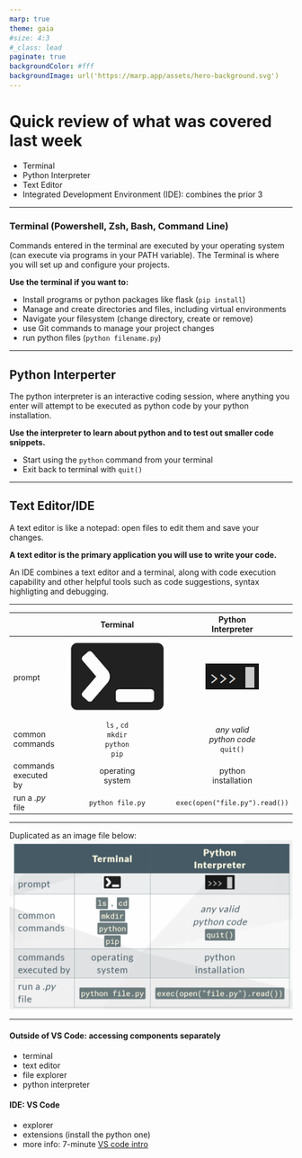 ```yaml
---
marp: true
theme: gaia
#size: 4:3
#_class: lead
paginate: true
backgroundColor: #fff
backgroundImage: url('https://marp.app/assets/hero-background.svg')
---
```


# Quick review of what was covered last week
- Terminal
- Python Interpreter
- Text Editor
- Integrated Development Environment (IDE): combines the prior 3

---
<style scoped>
{font-size: 32px;}
</style>

### Terminal (Powershell, Zsh, Bash, Command Line)
Commands entered in the terminal are executed by your operating system (can execute via programs in your PATH variable). The Terminal is where you will set up and configure your projects. 

**Use the terminal if you want to:**
- Install programs or python packages like flask (`pip install`)
- Manage and create directories and files, including virtual environments
- Navigate your filesystem (change directory, create or remove)
- use Git commands to manage your project changes
- run python files (`python filename.py`)
---

## Python Interperter
The python interpreter is an interactive coding session, where anything you enter will attempt to be executed as python code by your python installation.

**Use the interpreter to learn about python and to test out smaller code snippets.**

- Start using the `python` command from your terminal
- Exit back to terminal with `quit()`
---

## Text Editor/IDE
A text editor is like a notepad: open files to edit them and save your changes. 

**A text editor is the primary application you will use to write your code.**

An IDE combines a text editor and a terminal, along with code execution capability and other helpful tools such as code suggestions, syntax highligting  and debugging. 

---

| | Terminal  | Python <br>Interpreter |
|-| :-----------: | :-----------: |
|prompt | ![w:70](./rsc/terminal.png)      |  ![w:110](./rsc/pi.png)      |
|common <br> commands | `ls` , `cd` <br> `mkdir` <br> `python` <br> `pip` | _any valid <br> python code_ <br> `quit()`
|commands <br> executed by | operating <br> system | python <br> installation |
| run a _.py_ <br> file | `python file.py` | `exec(open("file.py").read())` 

---
Duplicated as an image file below:
![h:580](./rsc/terminal_vs_pyint.png)

---
#### Outside of VS Code: accessing components separately
- terminal
- text editor
- file explorer
- python interpreter
#### IDE: VS Code
- explorer
- extensions (install the python one)
- more info: 7-minute [VS code intro](https://www.youtube.com/watch?v=B-s71n0dHUk) 
